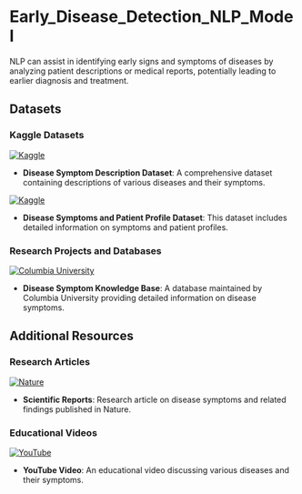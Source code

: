 # Early_Disease_Detection_NLP_Model
NLP can assist in identifying early signs and symptoms of diseases by analyzing patient descriptions or medical reports, potentially leading to earlier diagnosis and treatment.

## Datasets

### Kaggle Datasets
[![Kaggle](https://img.shields.io/badge/Kaggle-Data-blue?style=for-the-badge&logo=kaggle)](https://www.kaggle.com/datasets/itachi9604/disease-symptom-description-dataset?select=dataset.csv)
- **Disease Symptom Description Dataset**: A comprehensive dataset containing descriptions of various diseases and their symptoms.

[![Kaggle](https://img.shields.io/badge/Kaggle-Data-blue?style=for-the-badge&logo=kaggle)](https://www.kaggle.com/datasets/uom190346a/disease-symptoms-and-patient-profile-dataset)
- **Disease Symptoms and Patient Profile Dataset**: This dataset includes detailed information on symptoms and patient profiles.

### Research Projects and Databases
[![Columbia University](https://img.shields.io/badge/Columbia_University-Database-blue?style=for-the-badge&logo=columbia-university)](https://people.dbmi.columbia.edu/~friedma/Projects/DiseaseSymptomKB/index.html)
- **Disease Symptom Knowledge Base**: A database maintained by Columbia University providing detailed information on disease symptoms.

## Additional Resources

### Research Articles
[![Nature](https://img.shields.io/badge/Nature-Article-blue?style=for-the-badge&logo=nature)](https://www.nature.com/articles/s41598-023-35482-0)
- **Scientific Reports**: Research article on disease symptoms and related findings published in Nature.

### Educational Videos
[![YouTube](https://img.shields.io/badge/YouTube-Video-red?style=for-the-badge&logo=youtube)](https://www.youtube.com/watch?v=kk762SkWv4U)
- **YouTube Video**: An educational video discussing various diseases and their symptoms.
